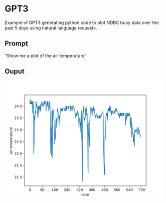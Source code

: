 # GPT3
Example of GPT3 generating python code to plot NDBC buoy data over the past 5 days using natural language requests.

## Prompt
"Show me a plot of the air temperature"

## Ouput
![alt text](https://github.com/Christopher-Holloway/GPT3/blob/master/GPT3.png)




